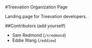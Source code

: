 #Treevation Organization Page

Landing page for Treevation developers.

##Contributors (add yourself)
* Sam Redmond (`/sredmond`)
* Eddie Wang (`/eddiew`)
